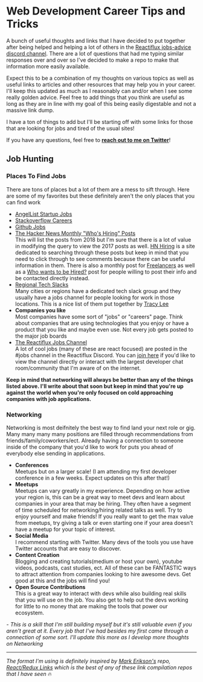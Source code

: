 # Web Development Career Tips and Tricks

A bunch of useful thoughts and links that I have decided to put together after being helped and helping a lot of others in the [Reactiflux jobs-advice discord channel](https://discord.gg/BDXNJqD). There are a lot of questions that had me typing similar responses over and over so I've decided to make a repo to make that information more easily available.

Expect this to be a combination of my thoughts on various topics as well as useful links to articles and other resources that may help you in your career. I'll keep this updated as much as I reasonably can and/or when I see some really golden advice. Feel free to add things that you think are useful as long as they are in line with my goal of this being easily digestable and not a massive link dump.

I have a ton of things to add but I'll be starting off with some links for those that are looking for jobs and tired of the usual sites!

If you have any questions, feel free to **[reach out to me on Twitter](https://twitter.com/Sonicrida)**! 

## Job Hunting

### Places To Find Jobs

There are tons of places but a lot of them are a mess to sift through. Here are some of my favorites but these definitely aren't the only places that you can find work

* [AngelList Startup Jobs](https://angel.co/jobs)
* [Stackoverflow Careers](https://stackoverflow.com/jobs)
* [Github Jobs](https://jobs.github.com/positions)
* [The Hacker News Monthly "Who's Hiring" Posts](https://hn.algolia.com/?sort=byDate&prefix=false&page=0&dateRange=all&type=story&storyText=false&query=Ask%20HN:%20Who%20is%20Hiring%3F%202018)  
  This will list the posts from 2018 but I'm sure that there is a lot of value in modifying the query to view the 2017 posts as well. [HN Hiring](http://hnhiring.me/) is a site dedicated to searching through these posts but keep in mind that you need to click through to see comments because there can be useful information in them. There is also a monthly post for [Freelancers](https://hn.algolia.com/?sort=byDate&prefix=false&page=0&dateRange=all&type=story&storyText=false&query=Ask%20HN:%20freelancer%3F%20seeking) as well as a [Who wants to be Hired?](https://hn.algolia.com/?sort=byDate&prefix=false&page=0&dateRange=all&type=story&storyText=false&query=Ask%20HN:%20Who%20wants%20to%20be%20hired) post for people willing to post their info and be contacted directly instead.
* [Regional Tech Slacks](https://github.com/ladyleet/tech-community-slacks)  
  Many cities or regions have a dedicated tech slack group and they usually have a jobs channel for people looking for work in those locations. This is a nice list of them put together by [Tracy Lee](https://github.com/ladyleet)
* **Companies you like**  
  Most companies have some sort of "jobs" or "careers" page. Think about companies that are using technologies that you enjoy or have a product that you like and maybe even use. Not every job gets posted to the major job boards
* [The Reactiflux Jobs Channel](http://jobs.reactiflux.com/)  
  A lot of cool jobs (many of these are react focused) are posted in the #jobs channel in the Reactiflux Discord. You can [join here](https://www.reactiflux.com/) if you'd like to view the channel directly or interact with the largest developer chat room/community that I'm aware of on the internet.

**Keep in mind that networking will always be better than any of the things listed above. I'll write about that soon but keep in mind that you're up against the world when you're only focused on cold approaching companies with job applications.** 

### Networking

Networking is most deifnitely the best way to find land your next role or gig. Many many many many positions are filled through recommendations from friends/family/coworkers/ect. Already having a connection to someone inside of the company that you'd like to work for puts you ahead of everybody else sending in applications.

* **Conferences**  
Meetups but on a larger scale! (I am attending my first developer conference in a few weeks. Expect updates on this after that!)
* **Meetups**  
Meetups can vary greatly in my experience. Depending on how active your region is, this can be a great way to meet devs and learn about companies in your area that may be hiring. They often have a segment of time scheduled for networking/hiring related talks as well. Try to enjoy yourself and make friends! If you really want to get the max value from meetups, try giving a talk or even starting one if your area doesn't have a meetup for your topic of interest.
* **Social Media**  
I recommend starting with Twitter. Many devs of the tools you use have Twitter accounts that are easy to discover.
* **Content Creation**  
Blogging and creating tutorials(medium or host your own), youtube videos, podcasts, cast studies, ect. All of these can be FANTASTIC ways to attract attention from companies looking to hire awesome devs. Get good at this and the jobs will find you!
* **Open Source Contributions**  
This is a great way to interact with devs while also building real skills that you will use on the job. You also get to help out the devs working for little to no money that are making the tools that power our ecosystem.

*- This is a skill that I'm still building myself but it's still valuable even if you aren't great at it. Every job that I've had besides my first came through a connection of some sort. I'll update this more as I develop more thoughts on Networking*

---

*The format I'm using is definitely inspired by [Mark Erikson's](https://twitter.com/acemarke) repo, [React/Redux Links](https://github.com/markerikson/react-redux-links) which is the best of any of these link compilation repos that I have seen* :fire:
